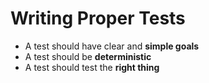 # Writing Proper Tests
* A test should have clear and __simple goals__
* A test should be __deterministic__
* A test should test the __right thing__
